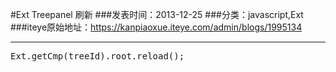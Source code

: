 #Ext Treepanel 刷新
###发表时间：2013-12-25
###分类：javascript,Ext
###iteye原始地址：<a href="https://kanpiaoxue.iteye.com/admin/blogs/1995134" target="_blank">https://kanpiaoxue.iteye.com/admin/blogs/1995134</a>

---

<div class="iteye-blog-content-contain" style="font-size: 14px;"> 
 <pre name="code" class="java">Ext.getCmp(treeId).root.reload();</pre> 
 <p>&nbsp;</p> 
</div>